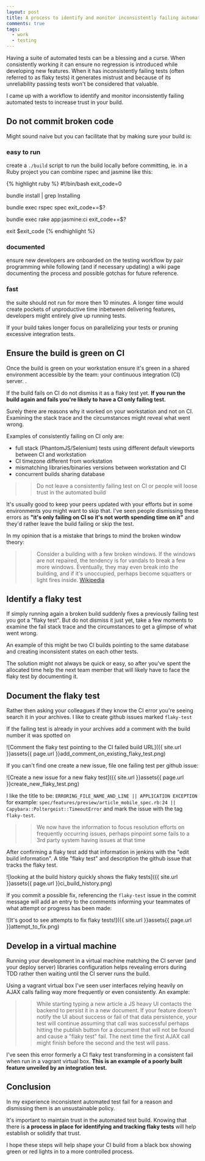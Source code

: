 ```yaml
---
layout: post
title: A process to identify and monitor inconsistently failing automated tests
comments: true
tags:
  - work
  - testing
---
```


Having a suite of automated tests can be a blessing and a curse. When consistently working it can ensure no regression is introduced while developing new features. When it has inconsistently failing tests (often referred to as flaky tests) it generates mistrust and because of its unreliability passing tests won't be considered that valuable.

I came up with a workflow to identify and monitor inconsistently failing automated tests to
increase trust in your build.

## Do not commit broken code

Might sound naive but you can facilitate that by making sure your build is:

### easy to run

create a `./build` script to run the build locally before committing, ie. in a Ruby project you can combine rspec and jasmine like this:

{% highlight ruby %}
#!/bin/bash
exit_code=0

bundle install | grep Installing

bundle exec rspec spec
exit_code+=$?

bundle exec rake app:jasmine:ci
exit_code+=$?

exit $exit_code
{% endhighlight %}

### documented

ensure new developers are onboarded on the testing workflow by pair programming while following (and if necessary updating) a wiki page documenting the process and possible gotchas for future reference.

### fast

the suite should not run for more then 10 minutes. A longer time would create pockets of unproductive time inbetween delivering features, developers might entirely give up running tests.

If your build takes longer focus on parallelizing your tests or pruning excessive integration tests.

## Ensure the build is green on CI

Once the build is green on your workstation ensure it's green in a shared environment accessible by the team: your continuous integration (CI) server.
. 

If the build fails on CI do not dismiss it as a flaky test yet. **If you run the build again and fails you're likely to have a CI only failing test.**

Surely there are reasons why it worked on your workstation and not on CI. Examining the stack trace and the circumstances might reveal what went wrong.

Examples of consistently failing on CI only are:
 
* full stack (PhantomJS/Selenium) tests using different default viewports between CI and workstation
* CI timezone different from workstation
* mismatching libraries/binaries versions between workstation and CI
* concurrent builds sharing database

>> Do not leave a consistently failing test on CI or people will loose trust in the automated build

It's usually good to keep your peers updated with your efforts but in some environments you might want to skip that. I've seen people dismissing these errors as **"it's only failing on CI so it's not worth spending time on it"** and they'd rather leave the build failing or skip the test.

In my opinion that is a mistake that brings to mind the broken window theory:

>> Consider a building with a few broken windows. If the windows are not repaired, the tendency is for vandals to break a few more windows. Eventually, they may even break into the building, and if it's unoccupied, perhaps become squatters or light fires inside. [Wikipedia](http://en.wikipedia.org/wiki/Broken_windows_theory)


## Identify a flaky test

If simply running again a broken build suddenly fixes a previously failing test you got a "flaky test". But do not dismiss it just yet, take a few moments to examine the fail stack trace and the circumstances to get a glimpse of what went wrong.

An example of this might be two CI builds pointing to the same database and creating inconsistent states on each other tests.

The solution might not always be quick or easy, so after you've spent the allocated time help the next team member that will likely have to face the flaky test by documenting it.

## Document the flaky test

Rather then asking your colleagues if they know the CI error you're seeing search it in your archives. I like to create github issues marked `flaky-test`

If the failing test is already in your archives add a comment with the build number it was spotted on

![Comment the flaky test pointing to the CI failed build URL]({{ site.url }}assets{{ page.url }}add_comment_on_existing_flaky_test.png)


If you can't find one create a new issue, file one failing test per github issue:

![Create a new issue for a new flaky test]({{ site.url }}assets{{ page.url }}create_new_flaky_test.png)

I like the title to be: `ERRORING_FILE_NAME_AND_LINE || APPLICATION EXCEPTION` for example: `spec/features/preview/article_mobile_spec.rb:24 || Capybara::Poltergeist::TimeoutError` and mark the issue with the tag `flaky-test`.


>> We now have the information to focus resolution efforts on frequently occurring issues, perhaps pinpoint some fails to a 3rd party system having issues at that time

After confirming a flaky test add that information in jenkins with the "edit build information". A title "flaky test" and description the github issue that tracks the flaky test.


![looking at the build history quickly shows the flaky tests]({{ site.url }}assets{{ page.url }}ci_build_history.png)

If you commit a possible fix, referencing the `flaky-test` issue in the commit message will add an entry to the comments informing your teammates of what attempt or progress has been made:

![It's good to see attempts to fix flaky tests!]({{ site.url }}assets{{ page.url }}attempt_to_fix.png)

## Develop in a virtual machine

Running your development in a virtual machine matching the CI server (and your deploy server) libraries configuration helps revealing errors during TDD rather then waiting until the CI server runs the build.

Using a vagrant virtual box I've seen user interfaces relying heavily on AJAX calls failing way more frequently or even consistently. An example:

>> While starting typing a new article a JS heavy UI contacts the backend to persist it in a new document. If your feature doesn't notify the UI about success or fail of that data persistence, your test will continue assuming that call was successful perhaps hitting the publish button for a document that will not be found and cause a "flaky test" fail. The next time the first AJAX call might finish before the second and the test will pass.

I've seen this error formerly a CI flaky test transforming in a consistent fail when run in a vagrant virtual box. **This is an example of a poorly built feature unveiled by an integration test.** 

## Conclusion

In my experience inconsistent automated test fail for a reason and dismissing them is an unsustainable policy.

It's important to maintain trust in the automated test build. Knowing that there is **a process in place for identifying and tracking flaky tests** will help establish or solidify that trust. 

I hope these steps will help shape your CI build from a black box showing green or red lights in to a more controlled process.
